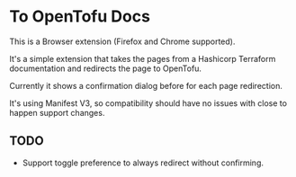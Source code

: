 # To OpenTofu Docs

This is a Browser extension (Firefox and Chrome supported).

It's a simple extension that takes the pages from a Hashicorp Terraform
documentation and redirects the page to OpenTofu.

Currently it shows a confirmation dialog before for each page redirection.

It's using Manifest V3, so compatibility should have no issues with close to
happen support changes.

## TODO

* Support toggle preference to always redirect without confirming.
